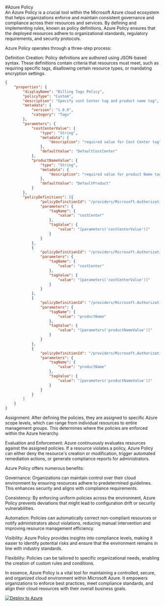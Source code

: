 #Azure Policy<br>
An Azure Policy is a crucial tool within the Microsoft Azure cloud ecosystem that helps organizations enforce and maintain consistent governance and compliance across their resources and services. By defining and implementing rules, known as policy definitions, Azure Policy ensures that the deployed resources adhere to organizational standards, regulatory requirements, and security protocols.

Azure Policy operates through a three-step process:

Definition Creation: Policy definitions are authored using JSON-based syntax. These definitions contain criteria that resources must meet, such as requiring specific tags, disallowing certain resource types, or mandating encryption settings.


```json
{
    "properties": {
        "displayName": "Billing Tags Policy",
        "policyType": "Custom",
        "description": "Specify cost Center tag and product name tag",
        "metadata": {
            "version": "1.0.0",
            "category": "Tags"
        },
        "parameters": {
            "costCenterValue": {
                "type": "String",
                "metadata": {
                    "description": "required value for Cost Center tag"
                },
                "defaultValue": "DefaultCostCenter"
            },
            "productNameValue": {
                "type": "String",
                "metadata": {
                    "description": "required value for product Name tag"
                },
                "defaultValue": "DefaultProduct"
            }
        },
        "policyDefinitions": [{
                "policyDefinitionId": "/providers/Microsoft.Authorization/policyDefinitions/1e30110a-5ceb-460c-a204-c1c3969c6d62",
                "parameters": {
                    "tagName": {
                        "value": "costCenter"
                    },
                    "tagValue": {
                        "value": "[parameters('costCenterValue')]"
                    }
                }
            },
            {
                "policyDefinitionId": "/providers/Microsoft.Authorization/policyDefinitions/2a0e14a6-b0a6-4fab-991a-187a4f81c498",
                "parameters": {
                    "tagName": {
                        "value": "costCenter"
                    },
                    "tagValue": {
                        "value": "[parameters('costCenterValue')]"
                    }
                }
            },
            {
                "policyDefinitionId": "/providers/Microsoft.Authorization/policyDefinitions/1e30110a-5ceb-460c-a204-c1c3969c6d62",
                "parameters": {
                    "tagName": {
                        "value": "productName"
                    },
                    "tagValue": {
                        "value": "[parameters('productNameValue')]"
                    }
                }
            },
            {
                "policyDefinitionId": "/providers/Microsoft.Authorization/policyDefinitions/2a0e14a6-b0a6-4fab-991a-187a4f81c498",
                "parameters": {
                    "tagName": {
                        "value": "productName"
                    },
                    "tagValue": {
                        "value": "[parameters('productNameValue')]"
                    }
                }
            }
        ]
    }
}
```

Assignment: After defining the policies, they are assigned to specific Azure scope levels, which can range from individual resources to entire management groups. This determines where the policies are enforced within the Azure hierarchy.

Evaluation and Enforcement: Azure continuously evaluates resources against the assigned policies. If a resource violates a policy, Azure Policy can either deny the resource's creation or modification, trigger automated remediation actions, or generate compliance reports for administrators.

Azure Policy offers numerous benefits:

Governance: Organizations can maintain control over their cloud environment by ensuring resources adhere to predetermined guidelines. This enhances security and aligns with compliance requirements.

Consistency: By enforcing uniform policies across the environment, Azure Policy prevents deviations that might lead to configuration drift or security vulnerabilities.

Automation: Policies can automatically correct non-compliant resources or notify administrators about violations, reducing manual intervention and improving resource management efficiency.

Visibility: Azure Policy provides insights into compliance levels, making it easier to identify potential risks and ensure that the environment remains in line with industry standards.

Flexibility: Policies can be tailored to specific organizational needs, enabling the creation of custom rules and conditions.

In essence, Azure Policy is a vital tool for maintaining a controlled, secure, and organized cloud environment within Microsoft Azure. It empowers organizations to enforce best practices, meet compliance standards, and align their cloud resources with their overall business goals.


[![Deploy to Azure](https://aka.ms/deploytoazurebutton)](https://portal.azure.com/#create/Microsoft.Template/uri/https%3A%2F%2Fdev.azure.com%2FDevilLake%2FBlueberryTart%2F_git%2FWIKI%2520Test%3Fpath%3D%2FDocumentation%2FAutomation%2FAzPolicy.json)